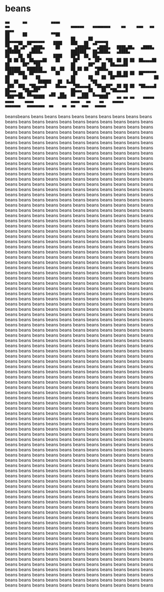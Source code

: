 # beans                                                                                                                                                                                                        
```
▄▄      ▄▄           ▄▄▄▄                                                                                                ▄▄                            ▄▄▄▄▄▄    ▄▄▄▄▄▄▄▄     ▄▄     ▄▄▄   ▄▄    ▄▄▄▄   
██      ██           ▀▀██                                                          ██                            ██      ██                            ██▀▀▀▀██  ██▀▀▀▀▀▀    ████    ███   ██  ▄█▀▀▀▀█  
▀█▄ ██ ▄█▀  ▄████▄     ██       ▄█████▄   ▄████▄   ████▄██▄   ▄████▄             ███████    ▄████▄             ███████   ██▄████▄   ▄████▄             ██    ██  ██          ████    ██▀█  ██  ██▄      
 ██ ██ ██  ██▄▄▄▄██    ██      ██▀    ▀  ██▀  ▀██  ██ ██ ██  ██▄▄▄▄██              ██      ██▀  ▀██              ██      ██▀   ██  ██▄▄▄▄██            ███████   ███████    ██  ██   ██ ██ ██   ▀████▄  
 ███▀▀███  ██▀▀▀▀▀▀    ██      ██        ██    ██  ██ ██ ██  ██▀▀▀▀▀▀              ██      ██    ██              ██      ██    ██  ██▀▀▀▀▀▀            ██    ██  ██         ██████   ██  █▄██       ▀██ 
 ███  ███  ▀██▄▄▄▄█    ██▄▄▄   ▀██▄▄▄▄█  ▀██▄▄██▀  ██ ██ ██  ▀██▄▄▄▄█              ██▄▄▄   ▀██▄▄██▀              ██▄▄▄   ██    ██  ▀██▄▄▄▄█            ██▄▄▄▄██  ██▄▄▄▄▄▄  ▄██  ██▄  ██   ███  █▄▄▄▄▄█▀ 
 ▀▀▀  ▀▀▀    ▀▀▀▀▀      ▀▀▀▀     ▀▀▀▀▀     ▀▀▀▀    ▀▀ ▀▀ ▀▀    ▀▀▀▀▀                ▀▀▀▀     ▀▀▀▀                 ▀▀▀▀   ▀▀    ▀▀    ▀▀▀▀▀             ▀▀▀▀▀▀▀   ▀▀▀▀▀▀▀▀  ▀▀    ▀▀  ▀▀   ▀▀▀   ▀▀▀▀▀   
```                                                                                                                                                                                                     
beansbeans beans beans beans beans beans beans beans beans beans beans beans beans beans beans beans beans beans beans beans beans beans beans beans beans beans beans beans beans beans beans beans beans beans beans beans beans beans beans beans beans beans beans beans beans beans beans beans beans beans beans beans beans beans beans beans beans beans beans beans beans beans beans beans beans beans beans beans beans beans beans beans beans beans beans beans beans beans beans beans beans beans beans beans beans beans beans beans beans beans beans beans beans beans beans beans beans beans beans beans beans beans beans beans beans beans beans beans beans beans beans beans beans beans beans beans beans beans beans beans beans beans beans beans beans beans beans beans beans beans beans beans beans beans beans beans beans beans beans beans beans beans beans beans beans beans beans beans beans beans beans beans beans beans beans beans beans beans beans beans beans beans beans beans beans beans beans beans beans beans beans beans beans beans beans beans beans beans beans beans beans beans beans beans beans beans beans beans beans beans beans beans beans beans beans beans beans beans beans beans beans beans beans beans beans beans beans beans beans beans beans beans beans beans beans beans beans beans beans beans beans beans beans beans beans beans beans beans beans beans beans beans beans beans beans beans beans beans beans beans beans beans beans beans beans beans beans beans beans beans beans beans beans beans beans beans beans beans beans beans beans beans beans beans beans beans beans beans beans beans beans beans beans beans beans beans beans beans beans beans beans beans beans beans beans beans beans beans beans beans beans beans beans beans beans beans beans beans beans beans beans beans beans beans beans beans beans beans beans beans beans beans beans beans beans beans beans beans beans beans beans beans beans beans beans beans beans beans beans beans beans beans beans beans beans beans beans beans beans beans beans beans beans beans beans beans beans beans beans beans beans beans beans beans beans beans beans beans beans beans beans beans beans beans beans beans beans beans beans beans beans beans beans beans beans beans beans beans beans beans beans beans beans beans beans beans beans beans beans beans beans beans beans beans beans beans beans beans beans beans beans beans beans beans beans beans beans beans beans beans beans beans beans beans beans beans beans beans beans beans beans beans beans beans beans beans beans beans beans beans beans beans beans beans beans beans beans beans beans beans beans beans beans beans beans beans beans beans beans beans beans beans beans beans beans beans beans beans beans beans beans beans beans beans beans beans beans beans beans beans beans beans beans beans beans beans beans beans beans beans beans beans beans beans beans beans beans beans beans beans beans beans beans beans beans beans beans beans beans beans beans beans beans beans beans beans beans beans beans beans beans beans beans beans beans beans beans beans beans beans beans beans beans beans beans beans beans beans beans beans beans beans beans beans beans beans beans beans beans beans beans beans beans beans beans beans beans beans beans beans beans beans beans beans beans beans beans beans beans beans beans beans beans beans beans beans beans beans beans beans beans beans beans beans beans beans beans beans beans beans beans beans beans beans beans beans beans beans beans beans beans beans beans beans beans beans beans beans beans beans beans beans beans beans beans beans beans beans beans beans beans beans beans beans beans beans beans beans beans beans beans beans beans beans beans beans beans beans beans beans beans beans beans beans beans beans beans beans beans beans beans beans beans beans beans beans beans beans beans beans beans beans beans beans beans beans beans beans beans beans beans beans beans beans beans beans beans beans beans beans beans beans beans beans beans beans beans beans beans beans beans beans beans beans beans beans beans beans beans beans beans beans beans beans beans beans beans beans beans beans beans beans beans beans beans beans beans beans beans beans beans beans beans beans beans beans beans beans beans beans beans beans beans beans beans beans beans beans beans beans beans beans beans beans beans beans beans beans beans beans beans beans beans beans beans beans beans beans beans beans beans beans beans beans beans beans beans beans beans beans beans beans beans beans beans beans beans beans beans beans beans beans beans beans beans beans beans beans beans beans beans beans beans beans beans beans beans beans beans beans beans beans beans beans beans beans beans beans beans beans beans beans beans beans beans beans beans beans beans beans beans beans beans beans beans beans beans beans beans beans beans beans beans beans beans beans beans beans beans beans beans beans beans beans beans beans beans beans beans beans beans beans beans beans beans beans beans beans beans beans beans beans beans beans beans beans beans beans beans beans beans beans beans beans beans beans beans beans beans beans beans beans beans beans beans beans beans beans beans beans beans beans beans beans beans beans beans beans beans beans beans beans beans beans beans beans beans beans beans beans beans beans beans beans beans beans beans beans beans beans beans beans beans beans beans beans beans beans beans beans beans beans beans beans beans beans beans beans beans beans beans beans beans beans beans beans beans beans beans beans beans beans beans beans beans beans beans beans beans beans beans beans beans beans beans beans beans beans beans beans beans beans beans beans beans beans beans beans beans beans beans beans beans beans beans beans beans beans beans beans beans beans beans beans beans beans beans beans beans beans beans beans beans beans beans beans beans beans beans beans 
